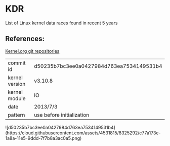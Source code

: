 # KDR
List of Linux kernel data races found in recent 5 years
<br>
<h2>References:</h2>
<a href="https://git.kernel.org/cgit/linux/kernel/git/torvalds/linux.git/"> Kernel.org git repositories </a>

<table>
    <tr><td>commit id <td>d50235b7bc3ee0a0427984d763ea7534149531b4
    <tr><td>kernel version<td>v3.10.8
    <tr><td>kernel module<td>IO
    <tr><td>date<td>2013/7/3
    <tr><td>pattern<td>use before initialization
</table>
![d50235b7bc3ee0a0427984d763ea7534149531b4](https://cloud.githubusercontent.com/assets/4531815/8325292/c77a173e-1a8a-11e5-9ddd-7f7b8a3ac0a5.png)

